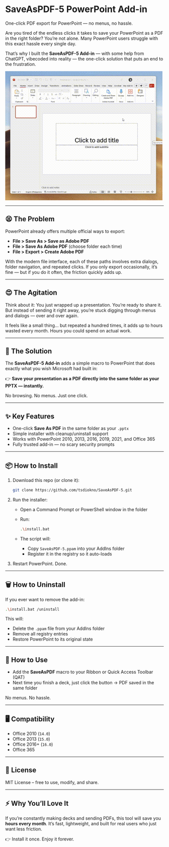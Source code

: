 # SaveAsPDF-5 PowerPoint Add-in

One-click PDF export for PowerPoint — no menus, no hassle.

Are you tired of the endless clicks it takes to save your PowerPoint as a PDF in the right folder? You’re not alone. Many PowerPoint users struggle with this exact hassle every single day.

That’s why I built the **SaveAsPDF-5 Add-in** — with some help from ChatGPT, vibecoded into reality — the one-click solution that puts an end to the frustration.

![Demo GIF](https://raw.githubusercontent.com/tsdiokno/SaveAsPDF-5/refs/heads/main/SaveAsPDF-5_Demo.gif)


---

## 😫 The Problem

PowerPoint already offers multiple official ways to export:

* **File > Save As > Save as Adobe PDF**
* **File > Save As Adobe PDF** (choose folder each time)
* **File > Export > Create Adobe PDF**

With the modern file interface, each of these paths involves extra dialogs, folder navigation, and repeated clicks. If you only export occasionally, it’s fine — but if you do it often, the friction quickly adds up.

---

## 😍 The Agitation

Think about it: You just wrapped up a presentation. You’re ready to share it. But instead of sending it right away, you’re stuck digging through menus and dialogs — over and over again.

It feels like a small thing… but repeated a hundred times, it adds up to hours wasted every month. Hours you could spend on actual work.

---

## 🚀 The Solution

The **SaveAsPDF-5 Add-in** adds a simple macro to PowerPoint that does exactly what you wish Microsoft had built in:

👉 **Save your presentation as a PDF directly into the same folder as your PPTX — instantly.**

No browsing. No menus. Just one click.

---

## ✨ Key Features

* One-click **Save As PDF** in the same folder as your `.pptx`
* Simple installer with cleanup/uninstall support
* Works with PowerPoint 2010, 2013, 2016, 2019, 2021, and Office 365
* Fully trusted add-in — no scary security prompts

---

## 📦 How to Install

1. Download this repo (or clone it):

   ```sh
   git clone https://github.com/tsdiokno/SaveAsPDF-5.git
   ```

2. Run the installer:

   * Open a Command Prompt or PowerShell window in the folder
   * Run:

     ```sh
     .\install.bat
     ```
   * The script will:

     * Copy `SaveAsPDF-5.ppam` into your AddIns folder
     * Register it in the registry so it auto-loads

3. Restart PowerPoint. Done.

---

## 🗑 How to Uninstall

If you ever want to remove the add-in:

```sh
.\install.bat /uninstall
```

This will:

* Delete the `.ppam` file from your AddIns folder
* Remove all registry entries
* Restore PowerPoint to its original state

---

## 🔧 How to Use

* Add the **SaveAsPDF** macro to your Ribbon or Quick Access Toolbar (QAT)
* Next time you finish a deck, just click the button → PDF saved in the same folder

No menus. No hassle.

---

## 🖥 Compatibility

* Office 2010 (`14.0`)
* Office 2013 (`15.0`)
* Office 2016+ (`16.0`)
* Office 365

---

## 📜 License

MIT License – free to use, modify, and share.

---

## ⚡ Why You’ll Love It

If you’re constantly making decks and sending PDFs, this tool will save you **hours every month**. It’s fast, lightweight, and built for real users who just want less friction.

👉 Install it once. Enjoy it forever.
